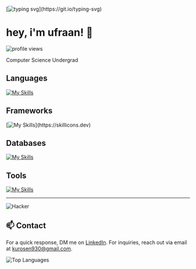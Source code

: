 [![typing svg](https://readme-typing-svg.demolab.com?font=fira+code&pause=1000&random=false&width=435&lines=bonjour!)](https://git.io/typing-svg)

# hey, i'm ufraan! 👋

<p align="left">
  <img src="https://komarev.com/ghpvc/?username=ufraan&color=gray&style=flat-square" alt="profile views">
</p>

Computer Science Undergrad

## Languages

[![My Skills](https://skillicons.dev/icons?i=c,cpp,js,ts,python,php)](https://skillicons.dev)

## Frameworks
  
[![My Skills](https://skillicons.dev/icons?i=nestjs,express,fastapi,angular,react,nextjs,tailwindcss,graphql,redux,)](https://skillicons.dev)

## Databases
  
[![My Skills](https://skillicons.dev/icons?i=postgres,redis,mongo,firebase,supabase,mysql,prisma,aws,gcp,sqlite)](https://skillicons.dev)

## Tools
 
  [![My Skills](https://skillicons.dev/icons?i=neovim,vim,git,docker,kafka,linux,jenkins,bash,githubactions,vercel,postman,blender,unreal,figma,ubuntu,kafka,cloudflare)](https://skillicons.dev)

---
![Hacker](https://i.giphy.com/media/YQitE4YNQNahy/giphy.webp)
## 📫 Contact

For a quick response, DM me on [LinkedIn](https://www.linkedin.com/in/ufraaan/). For inquiries, reach out via email at kurosen930@gmail.com.

![Top Languages](https://github-readme-stats.vercel.app/api/top-langs/?username=moroii69&layout=compact)
